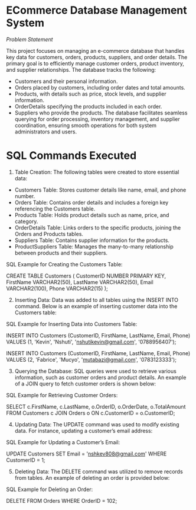 # ECommerce Database Management System
_Problem Statement_

This project focuses on managing an e-commerce database that handles key data for customers, orders, products, suppliers, and order details. The primary goal is to efficiently manage customer orders, product inventory, and supplier relationships. The database tracks the following:

- Customers and their personal information.
- Orders placed by customers, including order dates and total amounts.
- Products, with details such as price, stock levels, and supplier information.
- OrderDetails specifying the products included in each order.
- Suppliers who provide the products.
The database facilitates seamless querying for order processing, inventory management, and supplier coordination, ensuring smooth operations for both system administrators and users. 

# SQL Commands Executed
1. Table Creation:
The following tables were created to store essential data:

- Customers Table: Stores customer details like name, email, and phone number.
- Orders Table: Contains order details and includes a foreign key referencing the Customers table.
- Products Table: Holds product details such as name, price, and category.
- OrderDetails Table: Links orders to the specific products, joining the Orders and Products tables.
- Suppliers Table: Contains supplier information for the products.
- ProductSuppliers Table: Manages the many-to-many relationship between products and their suppliers.

SQL Example for Creating the Customers Table:

CREATE TABLE Customers (
    CustomerID NUMBER PRIMARY KEY,
    FirstName VARCHAR2(50),
    LastName VARCHAR2(50),
    Email VARCHAR2(100),
    Phone VARCHAR2(15)
);

2. Inserting Data:
Data was added to all tables using the INSERT INTO command. Below is an example of inserting customer data into the Customers table:

SQL Example for Inserting Data into Customers Table:

INSERT INTO Customers (CustomerID, FirstName, LastName, Email, Phone) VALUES 
(1, 'Kevin', 'Nshuti', 'nshutikevin@gmail.com', '0788956407');

INSERT INTO Customers (CustomerID, FirstName, LastName, Email, Phone) VALUES 
(2, 'Fabrice', 'Mucyo', 'mutabazi@gmail.com', '0783123333');

3. Querying the Database:
SQL queries were used to retrieve various information, such as customer orders and product details. An example of a JOIN query to fetch customer orders is shown below:

SQL Example for Retrieving Customer Orders:

SELECT c.FirstName, c.LastName, o.OrderID, o.OrderDate, o.TotalAmount
FROM Customers c
JOIN Orders o ON c.CustomerID = o.CustomerID;

4. Updating Data:
The UPDATE command was used to modify existing data. For instance, updating a customer’s email address:

SQL Example for Updating a Customer’s Email:

UPDATE Customers
SET Email = 'nshkev808@gmail.com'
WHERE CustomerID = 1;

5. Deleting Data:
The DELETE command was utilized to remove records from tables. An example of deleting an order is provided below:

SQL Example for Deleting an Order:

DELETE FROM Orders
WHERE OrderID = 102;


